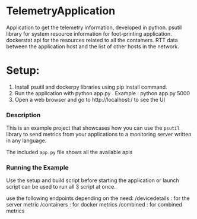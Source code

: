 # TelemetryApplication
Application to get the telemetry information, developed in python.
psutil library for system resource information for foot-printing application.
dockerstat api for the resources related to all the containers.
RTT data between the application host and the list of other hosts in the network.

# Setup:
1. Install psutil and dockerpy libraries using pip install command.
2. Run the application with python app.py <port>.
Example : python app.py 5000
3. Open a web browser and go to http://localhost:<port>/ to see the UI

### Description
This is an example project that showcases how you can use the `psutil`
library to send metrics from your applications to a monitoring server written
in any language.

The included `app.py` file shows all the available apis 

### Running the Example
Use the setup and build script before starting the application or launch script can be used to run all 3 script at once.

use the following endpoints depending on the need:
/devicedetails : for the server metric
/containers : for docker metrics
/combined : for combined metrics


